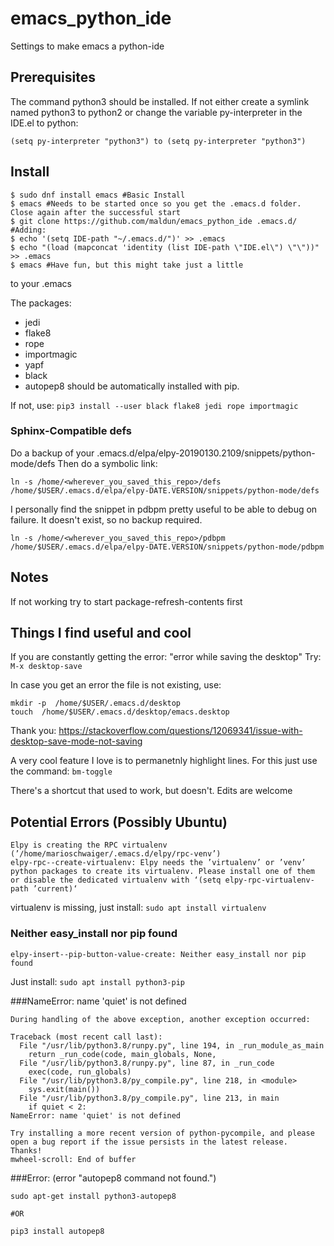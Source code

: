 # emacs_python_ide
Settings to make emacs a python-ide

## Prerequisites
The command python3 should be installed.
If not either create a symlink named python3 to python2
or change the variable py-interpreter in the IDE.el to python:
```
(setq py-interpreter "python3") to (setq py-interpreter "python3")  
```

## Install

```
$ sudo dnf install emacs #Basic Install
$ emacs #Needs to be started once so you get the .emacs.d folder. Close again after the successful start
$ git clone https://github.com/maldun/emacs_python_ide .emacs.d/
#Adding: 
$ echo '(setq IDE-path "~/.emacs.d/")' >> .emacs
$ echo "(load (mapconcat 'identity (list IDE-path \"IDE.el\") \"\"))" >> .emacs
$ emacs #Have fun, but this might take just a little
```

to your .emacs

The packages:
- jedi
- flake8
- rope
- importmagic
- yapf
- black
- autopep8
should be automatically installed
with pip.

If not, use:
```pip3 install --user black flake8 jedi rope importmagic```


### Sphinx-Compatible defs
Do a backup of your .emacs.d/elpa/elpy-20190130.2109/snippets/python-mode/defs
Then do a symbolic link:
```
ln -s /home/<wherever_you_saved_this_repo>/defs /home/$USER/.emacs.d/elpa/elpy-DATE.VERSION/snippets/python-mode/defs
```

I personally find the snippet in pdbpm pretty useful to be able to debug on failure. It doesn't exist, so no backup required.
```
ln -s /home/<wherever_you_saved_this_repo>/pdbpm /home/$USER/.emacs.d/elpa/elpy-DATE.VERSION/snippets/python-mode/pdbpm
```



## Notes

If not working try to start package-refresh-contents first

## Things I find useful and cool
If you are constantly getting the error: "error while saving the desktop"
Try: ```M-x desktop-save```

In case you get an error the file is not existing, use:
```
mkdir -p  /home/$USER/.emacs.d/desktop
touch  /home/$USER/.emacs.d/desktop/emacs.desktop
```
Thank you:
https://stackoverflow.com/questions/12069341/issue-with-desktop-save-mode-not-saving

A very cool feature I love is to permanetnly highlight lines.
For this just use the command:
```bm-toggle```

There's a shortcut that used to work, but doesn't. Edits are welcome

## Potential Errors (Possibly Ubuntu)

```
Elpy is creating the RPC virtualenv (’/home/marioschwaiger/.emacs.d/elpy/rpc-venv’)
elpy-rpc--create-virtualenv: Elpy needs the ’virtualenv’ or ’venv’ python packages to create its virtualenv. Please install one of them or disable the dedicated virtualenv with ‘(setq elpy-rpc-virtualenv-path ’current)‘
```

virtualenv is missing, just install:
```sudo apt install virtualenv```

### Neither easy_install nor pip found

```Try installing a more recent version of python-pycompile, and please open a bug report if the issue persists in the latest release.  Thanks!
elpy-insert--pip-button-value-create: Neither easy_install nor pip found
```

Just install:
```sudo apt install python3-pip```

###NameError: name 'quiet' is not defined

```
During handling of the above exception, another exception occurred:

Traceback (most recent call last):
  File "/usr/lib/python3.8/runpy.py", line 194, in _run_module_as_main
    return _run_code(code, main_globals, None,
  File "/usr/lib/python3.8/runpy.py", line 87, in _run_code
    exec(code, run_globals)
  File "/usr/lib/python3.8/py_compile.py", line 218, in <module>
    sys.exit(main())
  File "/usr/lib/python3.8/py_compile.py", line 213, in main
    if quiet < 2:
NameError: name 'quiet' is not defined

Try installing a more recent version of python-pycompile, and please open a bug report if the issue persists in the latest release.  Thanks!
mwheel-scroll: End of buffer
```
###Error: (error "autopep8 command not found.")

```
sudo apt-get install python3-autopep8

#OR

pip3 install autopep8

```
